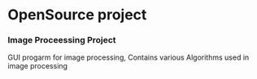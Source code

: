 # OpenSource project
<h3>Image Proceessing Project</h3>
<p>GUI progarm for image processing, Contains various Algorithms used in image processing</p>
